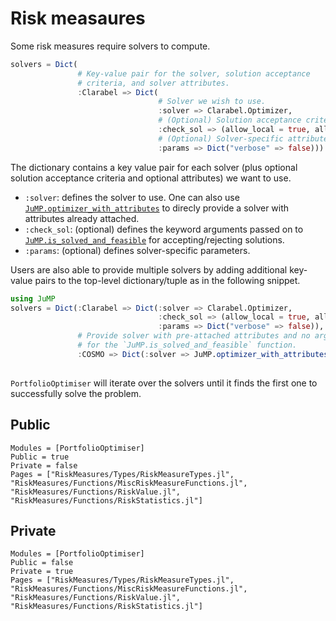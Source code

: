 # Risk measaures

Some risk measures require solvers to compute.

```julia
solvers = Dict(
               # Key-value pair for the solver, solution acceptance 
               # criteria, and solver attributes.
               :Clarabel => Dict(
                                 # Solver we wish to use.
                                 :solver => Clarabel.Optimizer,
                                 # (Optional) Solution acceptance criteria.
                                 :check_sol => (allow_local = true, allow_almost = true),
                                 # (Optional) Solver-specific attributes.
                                 :params => Dict("verbose" => false)))
```

The dictionary contains a key value pair for each solver (plus optional solution acceptance criteria and optional attributes) we want to use.

  - `:solver`: defines the solver to use. One can also use [`JuMP.optimizer_with_attributes`](https://jump.dev/JuMP.jl/stable/api/JuMP/#optimizer_with_attributes) to direcly provide a solver with attributes already attached.
  - `:check_sol`: (optional) defines the keyword arguments passed on to [`JuMP.is_solved_and_feasible`](https://jump.dev/JuMP.jl/stable/api/JuMP/#is_solved_and_feasible) for accepting/rejecting solutions.
  - `:params`: (optional) defines solver-specific parameters.

Users are also able to provide multiple solvers by adding additional key-value pairs to the top-level dictionary/tuple as in the following snippet.

```julia
using JuMP
solvers = Dict(:Clarabel => Dict(:solver => Clarabel.Optimizer,
                                 :check_sol => (allow_local = true, allow_almost = true),
                                 :params => Dict("verbose" => false)),
               # Provide solver with pre-attached attributes and no arguments 
               # for the `JuMP.is_solved_and_feasible` function.
               :COSMO => Dict(:solver => JuMP.optimizer_with_attributes(COSMO.Optimizer,
                                                                        "maxiter" => 5000)))
```

`PortfolioOptimiser` will iterate over the solvers until it finds the first one to successfully solve the problem.

## Public

```@autodocs
Modules = [PortfolioOptimiser]
Public = true
Private = false
Pages = ["RiskMeasures/Types/RiskMeasureTypes.jl", "RiskMeasures/Functions/MiscRiskMeasureFunctions.jl", "RiskMeasures/Functions/RiskValue.jl", "RiskMeasures/Functions/RiskStatistics.jl"]
```

## Private

```@autodocs
Modules = [PortfolioOptimiser]
Public = false
Private = true
Pages = ["RiskMeasures/Types/RiskMeasureTypes.jl", "RiskMeasures/Functions/MiscRiskMeasureFunctions.jl", "RiskMeasures/Functions/RiskValue.jl", "RiskMeasures/Functions/RiskStatistics.jl"]
```
